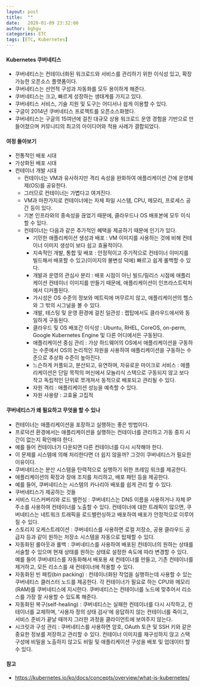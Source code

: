 ```yaml
---
layout: post
title:  ""
date:   2020-01-09 23:32:00
author: bghgu
categories: ETC
tags: [ETC, Kubernetes]
---
```


#### Kubernetes 쿠버네티스
* 쿠버네티스는 컨테이너화된 워크로드와 서비스를 관리하기 위한 이식성 있고, 확장가능한 오픈소스 플랫폼이다.
* 쿠버네티스는 선언적 구성과 자동화를 모두 용이하게 해준다.
* 쿠버네티스는 크고, 빠르게 성장하는 생태계를 가지고 있다.
* 쿠버네티스 서비스, 기술 지원 및 도구는 어디서나 쉽게 이용할 수 있다.
* 구글이 2014년 쿠버네티스 프로젝트를 오픈소스화했다.
* 쿠버네티스는 구글의 15여년에 걸친 대규모 상용 워크로드 운영 경험을 기반으로 만들어졌으며 커뮤니티의 최고의 아이디어와 적용 사례가 결합되었다.

#### 여정 돌아보기
* 전통적인 배포 시대
* 가상화된 배포 시대
* 컨테이너 개발 시대
    * 컨테이너는 VM과 유사하지만 격리 속성을 완화하여 애플리케이션 간에 운영체제(OS)를 공유한다.
    * 그러므로 컨테이너는 가볍다고 여겨진다.
    * VM과 마찬가지로 컨테이너에는 자체 파일 시스템, CPU, 메모리, 프로세스 공간 등이 있다.
    * 기본 인프라와의 종속성을 끊었기 때문에, 클라우드나 OS 배포본에 모두 이식할 수 있다.
    * 컨테이너는 다음과 같은 추가적인 혜택을 제공하기 때문에 인기가 있다.
        * 기민한 애플리케이션 생성과 배포 : VM 이미지를 사용하는 것에 비해 컨테이너 이미지 생성이 보다 쉽고 효율적이다.
        * 지속적인 개발, 통합 및 배포 : 안정적이고 주기적으로 컨테이너 이미지를 빌드해서 배포할 수 있고(이미지의 불변성 덕에) 빠르고 쉽게 롤백할 수 있다.
        * 개발과 운영의 관심사 분리 : 배포 시점이 아닌 빌드/릴리스 시점에 애플리케이션 컨테이너 이미지를 만들기 때문에, 애플리케이션이 인프라스트럭처에서 디커플된다.
        * 가시성은 OS 수준의 정보와 메트릭에 머무르지 않고, 애플리케이션의 헬스와 그 밖의 시그널을 볼 수 있다.
        * 개발, 테스팅 및 운영 환경에 걸친 일관성 : 랩탑에서도 클라우드에서와 동일하게 구동된다.
        * 클라우드 및 OS 배포간 이식성 : Ubuntu, RHEL, CoreOS, on-perm, Google Kubernetes Engine 및 다른 어디에서든 구동된다.
        * 애플리케이션 중심 관리 : 가상 하드웨어의 OS에서 애플리케이션을 구동하는 수준에서 OS의 논리적인 자원을 사용하여 애플리케이션을 구동하는 수준으로 추상화 수준이 높아진다.
        * 느슨하게 커플되고, 분산되고, 유연하며, 자유로운 마이크로 서비스 : 애플리케이션은 단일 목적의 머신에서 모놀리식 스택으로 구동되지 않고 보다 작고 독립적인 단위로 쪼개져서 동적으로 배포되고 관리될 수 있다.
        * 자원 격리 : 애플리케이션 성능을 예측할 수 있다.
        * 자원 사용량 : 고효율 고집적

#### 쿠버네티스가 왜 필요하고 무엇을 할 수 있나
* 컨테이너는 애플리케이션을 포장하고 실행하는 좋은 방법이다.
* 프로덕션 환경에서는 애플리케이션을 실행하는 컨테이너를 관리하고 가동 중지 시간이 없는지 확인해야 한다.
* 예를 들어 컨테이너가 다운되면 다른 컨테이너를 다시 시작해야 한다.
* 이 문제를 시스템에 의해 처리한다면 더 쉽지 않을까? 그것이 쿠버네티스가 필요한 이유이다.
* 쿠버네티스는 분산 시스템을 탄력적으로 실행하기 위한 프레임 워크를 제공한다.
* 애플리케이션의 확장과 장애 조치를 처리하고, 배포 패턴 등을 제공한다.
* 예를 들어, 쿠버네티스는 시스템의 카나리아 배포를 쉽게 관리 할 수 있다.
* 쿠버네티스가 제공하는 것들
* 서비스 디스커버리와 로드 밸런싱 : 쿠버네티스는 DNS 이름을 사용하거나 자체 IP 주소를 사용하여 컨테이너를 노출할 수 있다. 컨테이너에 대한 트래픽이 많으면, 쿠버네티스는 네트워크 트래픽을 로드밸런싱하고 배포하여 배포가 안정적으로 이루어질 수 있다.
* 스토리지 오케스트레이션 : 쿠버네티스를 사용하면 로컬 저장소, 공용 클라우드 공급자 등과 같이 원하는 저장소 시스템을 자동으로 탑재할 수 있다.
* 자동화된 롤아웃과 롤백 : 쿠버네티스를 사용하여 배포된 컨테이너의 원하는 상태를 서술할 수 있으며 현재 상태를 원하는 상태로 설정한 속도에 따라 변경할 수 있다. 예를 들어 쿠버네티스를 자동화해서 배포용 새 컨테이너를 만들고, 기존 컨테이너를 제거하고, 모든 리소스를 새 컨테이너에 적용할 수 있다.
* 자동화된 빈 패킹(bin packing) : 컨테이너화된 작업을 실행하는데 사용할 수 있는 쿠버네티스 클러스터 노드를 제공한다. 각 컨테이너가 필요로 하는 CPU와 메모리(RAM)를 쿠버네티스에 지시한다. 쿠버네티스는 컨테이너를 노드에 맞추어서 리소스를 가장 잘 사용할 수 있도록 해준다.
* 자동화된 복구(self-healing) : 쿠버네티스는 실패한 컨테이너를 다시 시작하고, 컨테이너를 교체하며, '사용자 정의 상태 검사'에 응답하지 않는 컨테이너를 죽이고, 서비스 준비가 끝날 때까지 그러한 과정을 클라이언트에 보여주지 않는다.
* 시크릿과 구성 관리 : 쿠버네티스를 사용하면 암호, OAuth 토큰 및 SSH 키와 같은 중요한 정보를 저장하고 관리할 수 있다. 컨테이너 이미지를 재구성하지 않고 스택 구성에 비밀을 노출하지 않고도 비밀 및 애플리케이션 구성을 배포 및 업데이터 할 수 있다.

#### 참고
* https://kubernetes.io/ko/docs/concepts/overview/what-is-kubernetes/